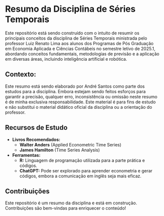 # Resumo da Disciplina de Séries Temporais

Este repositório está sendo construído com o intuito de resumir os principais conceitos da disciplina de Séries Temporais ministrada pelo professor Luiz Renato Lima aos alunos dos Programas de Pós Graduação em Economia Aplicada e Ciências Contábeis no semestre letivo de 2025.1, abordando conceitos fundamentais, metodologias de previsão e a aplicação em diversas áreas, incluindo inteligência artificial e robótica.

## **Contexto:**

 Este resumo está sendo elaborado por André Santos como parte dos estudos para a disciplina. Embora estejam sendo feitos esforços para garantir a precisão, qualquer erro, inconsistência ou omissão neste resumo é de minha exclusiva responsabilidade. Este material é para fins de estudo e não substitui o material didático oficial da disciplina ou a orientação do professor.

## Recursos de Estudo

* **Livros Recomendados:**
    * **Walter Anders** (Applied Econometric Time Series)
    * **James Hamilton** (Time Series Analysis)
* **Ferramentas:**
    * **R:** Linguagem de programação utilizada para a parte prática e códigos.
    * **ChatGPT:** Pode ser explorado para aprender econometria e gerar códigos, embora a comunicação em inglês seja mais eficaz.

## Contribuições

Este repositório é um resumo da disciplina e está em construção. Contribuições são bem-vindas para enriquecer o conteúdo!

